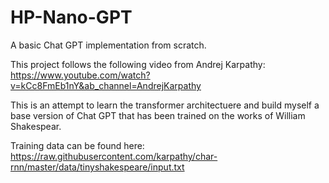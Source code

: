 # HP-Nano-GPT
A basic Chat GPT implementation from scratch.

This project follows the following video from Andrej Karpathy:
https://www.youtube.com/watch?v=kCc8FmEb1nY&ab_channel=AndrejKarpathy

This is an attempt to learn the transformer architectuere and build myself a base version of Chat GPT that has been trained on the works of William Shakespear.

Training data can be found here:
https://raw.githubusercontent.com/karpathy/char-rnn/master/data/tinyshakespeare/input.txt
